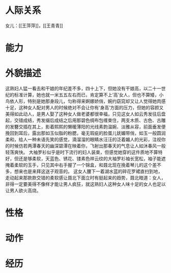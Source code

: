 
# 人际关系
女儿：[[王萍萍]]，[[王青青]]

# 能力

# 外貌描述
这熟妇人猛一看去和干娘的年纪差不多，四十上下，但她没有干娘高，以二十一世纪的标准计算，她也就一米五五左右而已，肯定算不上‘高’女人，但也不算矮，小鸟依人形，特别是她那身段儿，匀称得来婀娜娇俏，婉约窈窕却又让人觉得她肉感十足，这种女人配对男人的时候绝对不会让你有‘身高’方面的压力，但她的容颜又美得如此动人，是男人娶了这种女人做老婆都很幸福，只见这女人如云秀发往后盘起，交错成结，秀发缀后成结之后用那碧色绸布包缠束住，两支木质、古色、古雕的发簪交插在其上，影着熙熙的懒暖薄阳的光线素韵温婉、淡雅从容，前面垂发便挽回到耳后，露出那如玉似脂的粉腮，毫无瑕疵的脸蛋儿妩媚带俏，如玉一般圆润柔和，给人一种未语先笑的感觉，滴溜溜的眼睛水汪汪的泛着媚人的光彩，注视你的时候仿若两潭春天的幽深碧潭在映着你，飞射出那春天的气息让人如沐春风一般轻荡爽快。
大袖罗衫似乎是时下流行的妇人装束，但感觉她穿的这件质地不算特好，但还是够柔软，天蓝色、锈花、镂素色祥云纹的大袖罗衫袖长宽松，袖子能遮掩着柔软的玉手，只见其中右手握了一个锦盒，和聂北现在挽着琴儿的这个差不多，想来也是来拜这送子观音的。
这女人腰下一着湖水蓝的碎花罗裙直扫到地，走动起来那款款交错的柔软感让聂北下面立时有挺起来的趋势，聂北暗道：女人，非得一定要美得不像样才能让男人疯狂，就这熟妇人这种女人味十足的女人也足以让男人欲火高烧。

# 性格

# 动作

# 经历